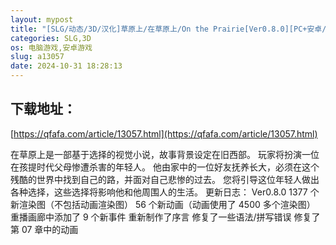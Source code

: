 ```yaml
---
layout: mypost
title: "[SLG/动态/3D/汉化]草原上/在草原上/On the Prairie[Ver0.8.0][PC+安卓/2G]"
categories: SLG,3D
os: 电脑游戏,安卓游戏
slug: a13057
date: 2024-10-31 18:28:13
---
```


## 下载地址：

[https://qfafa.com/article/13057.html](https://qfafa.com/article/13057.html)

在草原上是一部基于选择的视觉小说，故事背景设定在旧西部。
玩家将扮演一位在孩提时代父母惨遭杀害的年轻人。
他由家中的一位好友抚养长大，必须在这个残酷的世界中找到自己的路，并面对自己悲惨的过去。
您将引导这位年轻人做出各种选择，这些选择将影响他和他周围人的生活。
更新日志：
Ver0.8.0
1377 个新渲染图（不包括动画渲染图）
56 个新动画（动画使用了 4500 多个渲染图）
重播画廊中添加了 9 个新事件
重新制作了序言
修复了一些语法/拼写错误
修复了第 07 章中的动画